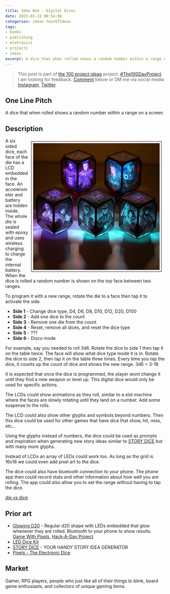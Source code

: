 ```yaml
---
title: Idea 054 - Digital Dices
date: 2023-03-22 00:54:00
categories: ideas YearOfIdeas
tags: 
- books
- publishing
- eletronics
- projects
- ideas
excerpt: A dice that when rolled shows a random number within a range on a screen
---
```


> This post is part of [the 100 project ideas](/projects/2023-100-ideas/) project. [#The100DayProject](https://www.the100dayproject.org/). I am looking for feedback. <a href='#utterances-comments'>Comment</a> below or DM me via social media <a href="https://instagram.com/funvill" rel="nofollow noopener noreferrer"><i class="fab fa-fw fa-instagram" aria-hidden="true"></i><span class="label">Instagram</span></a>, <a href="https://twitter.com/funvill" rel="nofollow noopener noreferrer"><i class="fab fa-fw fa-twitter" aria-hidden="true"></i><span class="label">Twitter</span></a>.

## One Line Pitch

A dice that when rolled shows a random number within a range on a screen

## Description

<img src="/public/uploads/2023/digital-dice.png" alt="digital-dice" style="float: right; margin: 10px; border: 1px solid black; padding: 5px"/>A six sided dice, each face of the die has a LCD embedded in the face. An accelerometer and battery are hidden inside. The whole die is sealed with epoxy and uses wireless charging to charge the internal battery. When the dice is rolled a random number is shown on the top face between two ranges.

To program it with a new range, rotate the die to a face then tap it to activate the side

- **Side 1** - Change dice type, D4, D6, D8, D10, D12, D20, D100
- **Side 2** - Add one dice to the count
- **Side 3** - Remove one die from the count
- **Side 4** - Reset, remove all dices, and reset the dice type
- **Side 5** - ???
- **Side 6** - Disco mode

For example, say you needed to roll 3d6. Rotate the dice to side 1 then tap it on the table twice. The face will show what dice type mode it is in. Rotate the dice to side 2, then tap it on the table three times. Every time you tap the dice, it counts up the count of dice and shows the new range. 3d6 = 3-18

It is expected that once the dice is programmed, the player wont change it until they find a new weapon or level up. This digital dice would only be used for specific actions.

The LCDs could show animations as they roll, similar to a slot machine where the faces are slowly rotating until they land on a number. Add some suspense to the rolls.

The LCD could also show other glyphs and symbols beyond numbers. Then this dice could be used for other games that have dice that show, hit, miss, etc…

Using the glyphs instead of numbers, the dice could be used as prompts and inspiration when generating new story ideas similar to [STORY DICE](https://davebirss.com/storydice-creative-story-ideas/) but with many more glyphs.

Instead of LCDs an array of LEDs could work too. As long as the grid is 16x16 we could even add pixel art to the dice.

The dice could also have bluetooth connection to your phone. The phone app then could record stats and other information about how well you are rolling. The app could also allow you to set the range without having to tap the dice.

[die vs dice](https://grammarist.com/usage/dice-die/)

## Prior art

- [Glowing D20](https://twitter.com/GameWithPixels/status/1221551897896722433) - Regular d20 shape with LEDs embedded that glow whenever they are rolled. Bluetooth to your phone to show results. [Game With Pixels](https://gamewithpixels.com/), [Hack-A-Day Project](https://hackaday.io/project/28377-pixels)
- [LED Dice Kit](https://www.aliexpress.com/item/32869776061.html)
- [STORY DICE](https://davebirss.com/storydice-creative-story-ideas/) - YOUR HANDY STORY IDEA GENERATOR
- [Pixels - The Electronic Dice](https://www.kickstarter.com/projects/pixels-dice/pixels-the-electronic-dice?ref=discovery_staff_picks_most_funded)

## Market

Gamer, RPG players, people who just like all of their things to blink, board game enthusiasts, and collectors of unique gaming items.
